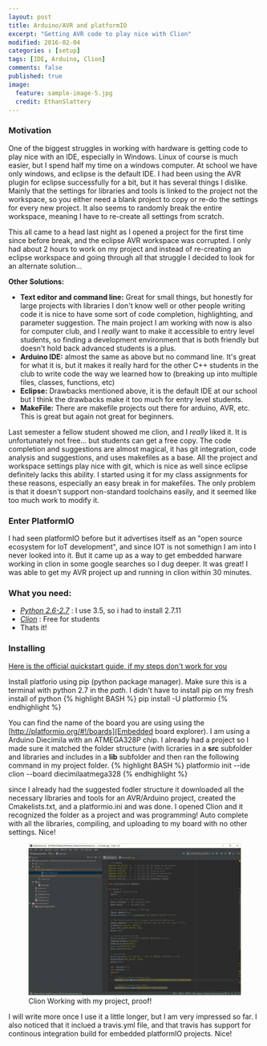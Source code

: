 ```yaml
---
layout: post
title: Arduino/AVR and platformIO
excerpt: "Getting AVR code to play nice with Clion"
modified: 2016-02-04
categories : [setup]
tags: [IDE, Arduino, Clion]
comments: false
published: true
image:
  feature: sample-image-5.jpg
  credit: EthanSlattery
---
```

### Motivation
One of the biggest struggles in working with hardware is getting code to play nice with an IDE, especially in Windows. Linux of course is much easier, but I spend half my time on a windows computer. At school we have only windows, and eclipse is the default IDE. I had been using the AVR plugin for eclipse successfully for a bit, but it has several things I dislike. Mainly that the settings for libraries and tools is linked to the project not the workspace, so you either need a blank project to copy or re-do the settings for every new project. It also seems to randomly break the entire workspace, meaning I have to re-create all settings from scratch.

This all came to a head last night as I opened a project for the first time since before break, and the eclipse AVR workspace was corrupted. I only had about 2 hours to work on my project and instead of re-creating an eclipse workspace and going through all that struggle I decided to look for an alternate solution...

**Other Solutions:**
 * **Text editor and command line:** Great for small things, but honestly for large projects with libraries I don't know well or other people writing code it is nice to have some sort of code completion, highlighting, and parameter suggestion. The main project I am working with now is also for computer club, and I *really* want to make it accessible to entry level students, so finding a development environment that is both friendly but doesn't hold back advanced students is a plus.
 * **Arduino IDE:** almost the same as above but no command line. It's great for what it is, but it makes it really hard for the other C++ students in the club to write code the way we learned how to (breaking up into multiple files, classes, functions, etc)
 * **Eclipse:** Drawbacks mentioned above, it is the default IDE at our school but I think the drawbacks make it too much for entry level students.
 * **MakeFile:** There are makefile projects out there for arduino, AVR, etc. This is great but again not great for beginners.
 
Last semester a fellow student showed me clion, and I *really* liked it. It is unfortunately not free... but students can get a free copy. The code completion and suggestions are almost magical, it has git integration, code analysis and suggestions, and uses makefiles as a base. All the project and workspace settings play nice with git, which is nice as well since eclipse definitely lacks this ability. I started using it for my class assignments for these reasons, especially an easy break in for makefiles. The only problem is that it doesn't support non-standard toolchains easily, and it seemed like too much work to modify it.

### Enter PlatformIO
I had seen platformIO before but it advertises itself as an "open source ecosystem for IoT development", and since IOT is not somethign I am into I never looked into it. But it came up as a way to get embedded harware working in clion in some google searches so I dug deeper. It was great! I was able to get my AVR project up and running in clion within 30 minutes.

### What you need:
 * *[Python 2.6-2.7](https://www.python.org/)* : I use 3.5, so i had to install 2.7.11
 * *[Clion](https://www.jetbrains.com/student/)* : Free for students
 * Thats it!
 
### Installing
[Here is the official quickstart guide, if my steps don't work for you](http://docs.platformio.org/en/latest/quickstart.html)

Install platforio using pip (python package manager). Make sure this is a terminal with python 2.7 in the $path$. I didn't have to install pip on my fresh install of python
{% highlight BASH %}
pip install -U platformio
{% endhighlight %}

You can find the name of the board you are using using the [http://platformio.org/#!/boards](Embedded board explorer). I am using a Arduino Diecimila with an ATMEGA328P chip. I already had a project so I made sure it matched the folder structure (with licraries in a **src** subfolder and libraries and includes in a **lib** subfolder and then ran the following command in my project folder.
{% highlight BASH %}
platformio init --ide clion --board diecimilaatmega328
{% endhighlight %}

since I already had the suggested fodler structure it downloaded all the necessary libraries and tools for an AVR/Arduino project, created the Cmakelists.txt, and a platformio.ini and was done. I opened Clion and it recognized the folder as a project and was programming! Auto complete with all the libraries, compiling, and uploading to my board with no other settings. Nice!

<figure>
	<img src="/images/clion_avr.PNG">
	<figcaption>Clion Working with my project, proof!</figcaption>
</figure>

I will write more once I use it a little longer, but I am very impressed so far. I also noticed that it inclued a travis.yml file, and that travis has support for continous integration build for embedded platformIO projects. Nice!
